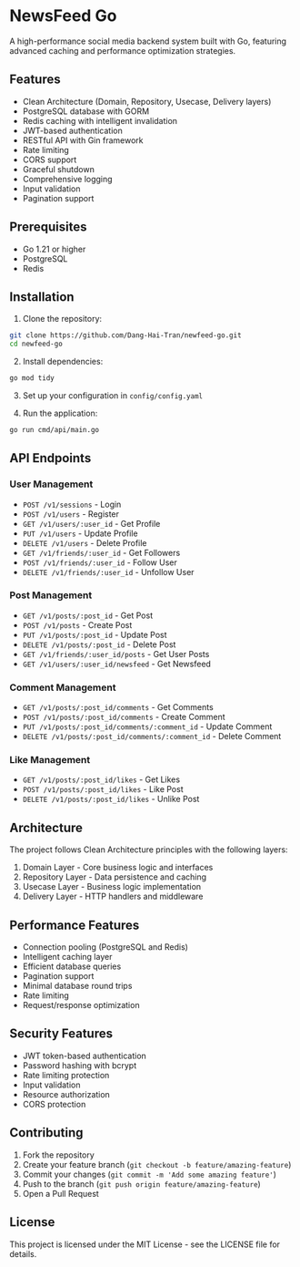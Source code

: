 # NewsFeed Go

A high-performance social media backend system built with Go, featuring advanced caching and performance optimization strategies.

## Features

- Clean Architecture (Domain, Repository, Usecase, Delivery layers)
- PostgreSQL database with GORM
- Redis caching with intelligent invalidation
- JWT-based authentication
- RESTful API with Gin framework
- Rate limiting
- CORS support
- Graceful shutdown
- Comprehensive logging
- Input validation
- Pagination support

## Prerequisites

- Go 1.21 or higher
- PostgreSQL
- Redis

## Installation

1. Clone the repository:
```bash
git clone https://github.com/Dang-Hai-Tran/newfeed-go.git
cd newfeed-go
```

2. Install dependencies:
```bash
go mod tidy
```

3. Set up your configuration in `config/config.yaml`

4. Run the application:
```bash
go run cmd/api/main.go
```

## API Endpoints

### User Management
- `POST /v1/sessions` - Login
- `POST /v1/users` - Register
- `GET /v1/users/:user_id` - Get Profile
- `PUT /v1/users` - Update Profile
- `DELETE /v1/users` - Delete Profile
- `GET /v1/friends/:user_id` - Get Followers
- `POST /v1/friends/:user_id` - Follow User
- `DELETE /v1/friends/:user_id` - Unfollow User

### Post Management
- `GET /v1/posts/:post_id` - Get Post
- `POST /v1/posts` - Create Post
- `PUT /v1/posts/:post_id` - Update Post
- `DELETE /v1/posts/:post_id` - Delete Post
- `GET /v1/friends/:user_id/posts` - Get User Posts
- `GET /v1/users/:user_id/newsfeed` - Get Newsfeed

### Comment Management
- `GET /v1/posts/:post_id/comments` - Get Comments
- `POST /v1/posts/:post_id/comments` - Create Comment
- `PUT /v1/posts/:post_id/comments/:comment_id` - Update Comment
- `DELETE /v1/posts/:post_id/comments/:comment_id` - Delete Comment

### Like Management
- `GET /v1/posts/:post_id/likes` - Get Likes
- `POST /v1/posts/:post_id/likes` - Like Post
- `DELETE /v1/posts/:post_id/likes` - Unlike Post

## Architecture

The project follows Clean Architecture principles with the following layers:

1. Domain Layer - Core business logic and interfaces
2. Repository Layer - Data persistence and caching
3. Usecase Layer - Business logic implementation
4. Delivery Layer - HTTP handlers and middleware

## Performance Features

- Connection pooling (PostgreSQL and Redis)
- Intelligent caching layer
- Efficient database queries
- Pagination support
- Minimal database round trips
- Rate limiting
- Request/response optimization

## Security Features

- JWT token-based authentication
- Password hashing with bcrypt
- Rate limiting protection
- Input validation
- Resource authorization
- CORS protection

## Contributing

1. Fork the repository
2. Create your feature branch (`git checkout -b feature/amazing-feature`)
3. Commit your changes (`git commit -m 'Add some amazing feature'`)
4. Push to the branch (`git push origin feature/amazing-feature`)
5. Open a Pull Request

## License

This project is licensed under the MIT License - see the LICENSE file for details.
